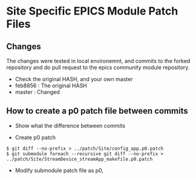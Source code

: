 # Site Specific EPICS Module Patch Files

## Changes
The changes were tested in local environemnt, and commits to the forked repository and do pull request to the epics community module repository.

* Check the original HASH, and your own master
* feb8856 : The original HASH
* master : Changed


## How to create a p0 patch file between commits


* Show what the difference between commits


* Create p0 patch

```
$ git diff --no-prefix > ../patch/Site/config_app.p0.patch
$ git submodule foreach --recursive git diff --no-prefix > ../patch/Site/StreamDevice_streamApp_makefile.p0.patch

```

* Modify submodule patch file as p0,


